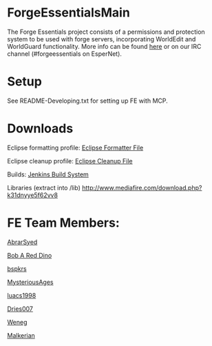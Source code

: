 ForgeEssentialsMain
===================
The Forge Essentials project consists of a permissions and protection system to be used with forge servers, incorporating WorldEdit and WorldGuard functionality. More info can be found <a href="https://github.com/ForgeEssentials/ForgeEssentialsMain/wiki/About-ForgeEssentials">here</a> or on our IRC channel (#forgeessentials on EsperNet).

Setup
=====
See README-Developing.txt for setting up FE with MCP.

Downloads
=========
Eclipse formatting profile: <a href="https://dl.dropbox.com/u/31042110/eclipse%20Formatter%20Stuff/AbrarCodeFormatter.xml">Eclipse Formatter File</a>

Eclipse cleanup profile: <a href="https://dl.dropbox.com/u/31042110/eclipse%20Formatter%20Stuff/AbrarCodeCleanup.xml">Eclipse Cleanup File</a>

Builds: <a href="http://files.minecraftforge.net/ForgeEssentials/">Jenkins Build System</a>

Libraries (extract into /lib) http://www.mediafire.com/download.php?k31dnyye5f62vv8

FE Team Members:
================
<a href="https://github.com/AbrarSyed">AbrarSyed</a>  

<a href="https://github.com/Bob-A-Red-Dino">Bob A Red Dino</a>  

<a href="https://github.com/bspkrs">bspkrs</a>

<a href="https://github.com/MysteriousAges">MysteriousAges</a>

<a href="https://github.com/luacs1998">luacs1998</a>

<a href="https://github.com/dries007">Dries007</a>

<a href="https://github.com/Weneg">Weneg</a>

<a href="https://github.com/Malkerian">Malkerian</a>

